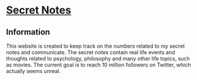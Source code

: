 # [Secret Notes](https://taotetik.github.io)

## Information

This website is created to keep track on the numbers related to my secret notes and communicate. The secret notes contain real life events and thoughts related to psychology, philosophy and many other life topics, such as movies. The current goal is to reach 10 million followers on Twitter, which actually seems unreal.
